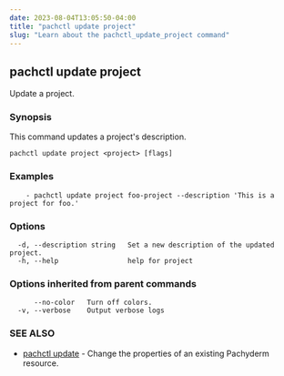 ```yaml
---
date: 2023-08-04T13:05:50-04:00
title: "pachctl update project"
slug: "Learn about the pachctl_update_project command"
---
```


## pachctl update project

Update a project.

### Synopsis

This command updates a project's description.

```
pachctl update project <project> [flags]
```

### Examples

```
	- pachctl update project foo-project --description 'This is a project for foo.' 

```

### Options

```
  -d, --description string   Set a new description of the updated project.
  -h, --help                 help for project
```

### Options inherited from parent commands

```
      --no-color   Turn off colors.
  -v, --verbose    Output verbose logs
```

### SEE ALSO

* [pachctl update](/commands/pachctl_update/)	 - Change the properties of an existing Pachyderm resource.

